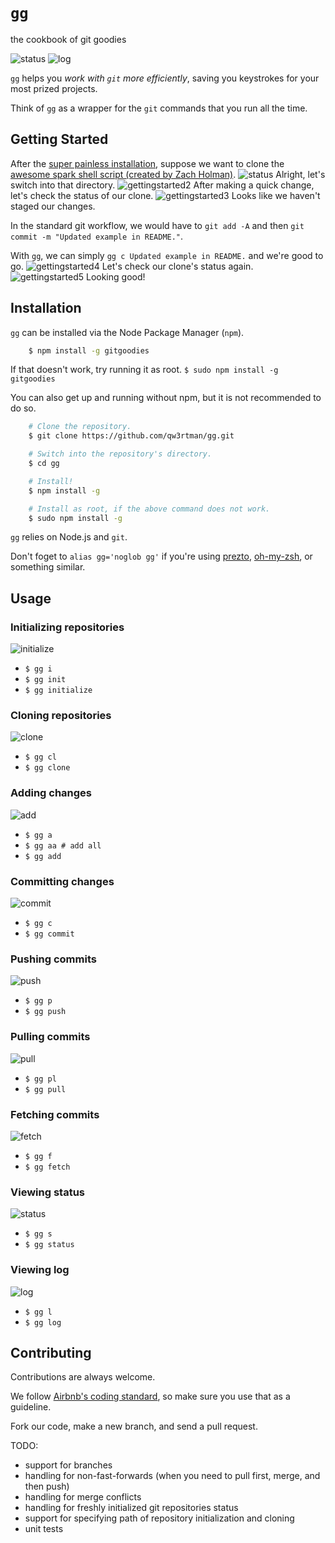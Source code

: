 `gg`
==

the cookbook of git goodies

![status](http://qw3rtman.github.io/gg/screenshots/status.png)
![log](http://qw3rtman.github.io/gg/screenshots/log.png)

`gg` helps you *work with `git` more efficiently*, saving you keystrokes for your most prized projects.

Think of `gg` as a wrapper for the `git` commands that you run all the time.

## Getting Started
After the [super painless installation](#installation), suppose we want to clone the [awesome spark shell script (created by Zach Holman)](https://github.com/holman/spark).
![status](http://qw3rtman.github.io/gg/screenshots/clone.png)
Alright, let's switch into that directory.
![gettingstarted2](http://qw3rtman.github.io/gg/screenshots/gettingstarted2.png)
After making a quick change, let's check the status of our clone.
![gettingstarted3](http://qw3rtman.github.io/gg/screenshots/gettingstarted3.png)
Looks like we haven't staged our changes.

In the standard git workflow, we would have to `git add -A` and then `git commit -m "Updated example in README."`.

With `gg`, we can simply `gg c Updated example in README.` and we're good to go.
![gettingstarted4](http://qw3rtman.github.io/gg/screenshots/gettingstarted4.png)
Let's check our clone's status again.
![gettingstarted5](http://qw3rtman.github.io/gg/screenshots/gettingstarted5.png)
Looking good!

## Installation
`gg` can be installed via the Node Package Manager (`npm`).

```sh
	$ npm install -g gitgoodies
```

If that doesn't work, try running it as root. `$ sudo npm install -g gitgoodies`

You can also get up and running without npm, but it is not recommended to do so.

```sh
	# Clone the repository.
	$ git clone https://github.com/qw3rtman/gg.git

	# Switch into the repository's directory.
	$ cd gg

	# Install!
	$ npm install -g

	# Install as root, if the above command does not work.
	$ sudo npm install -g
```

`gg` relies on Node.js and `git`.

Don't foget to `alias gg='noglob gg'` if you're using [prezto](https://github.com/sorin-ionescu/prezto), [oh-my-zsh](https://github.com/robbyrussell/oh-my-zsh), or something similar.

## Usage
### Initializing repositories
![initialize](http://qw3rtman.github.io/gg/screenshots/initialize.png)
* `$ gg i`
* `$ gg init`
* `$ gg initialize`

### Cloning repositories
![clone](http://qw3rtman.github.io/gg/screenshots/clone.png)
* `$ gg cl`
* `$ gg clone`

### Adding changes
![add](http://qw3rtman.github.io/gg/screenshots/add.png)
* `$ gg a`
* `$ gg aa # add all`
* `$ gg add`

### Committing changes
![commit](http://qw3rtman.github.io/gg/screenshots/commit.png)
* `$ gg c`
* `$ gg commit`

### Pushing commits
![push](http://qw3rtman.github.io/gg/screenshots/push.png)
* `$ gg p`
* `$ gg push`

### Pulling commits
![pull](http://qw3rtman.github.io/gg/screenshots/pull.png)
* `$ gg pl`
* `$ gg pull`

### Fetching commits
![fetch](http://qw3rtman.github.io/gg/screenshots/fetch.png)
* `$ gg f`
* `$ gg fetch`

### Viewing status
![status](http://qw3rtman.github.io/gg/screenshots/status.png)
* `$ gg s`
* `$ gg status`

### Viewing log
![log](http://qw3rtman.github.io/gg/screenshots/log.png)
* `$ gg l`
* `$ gg log`

## Contributing
Contributions are always welcome.

We follow [Airbnb's coding standard](https://github.com/airbnb/javascript), so make sure you use that as a guideline.

Fork our code, make a new branch, and send a pull request.

TODO:
* support for branches
* handling for non-fast-forwards (when you need to pull first, merge, and then push)
* handling for merge conflicts
* handling for freshly initialized git repositories status
* support for specifying path of repository initialization and cloning
* unit tests
